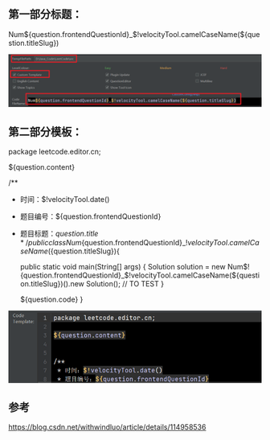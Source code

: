 ## 第一部分标题：
Num${question.frontendQuestionId}_$!velocityTool.camelCaseName(${question.titleSlug})

![img_2.png](img_2.png)


## 第二部分模板：

package leetcode.editor.cn;

${question.content}


/**
* 时间：$!velocityTool.date()
* 题目编号：${question.frontendQuestionId}
* 题目标题：${question.title}
  */
public class Num${question.frontendQuestionId}_$!velocityTool.camelCaseName(${question.titleSlug}){

    public static void main(String[] args) {
        Solution solution = new Num$!{question.frontendQuestionId}_$!velocityTool.camelCaseName(${question.titleSlug})().new Solution();
        // TO TEST
    }

    ${question.code}
}

![img_1.png](img_1.png)



## 参考
https://blog.csdn.net/withwindluo/article/details/114958536